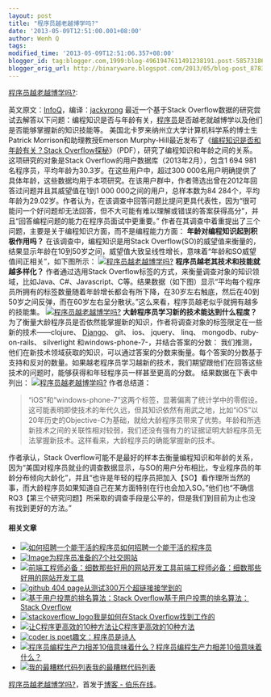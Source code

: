 ```yaml
---
layout: post
title: "程序员越老越博学吗?"
date: '2013-05-09T12:51:00.001+08:00'
author: Wenh Q
tags:
modified_time: '2013-05-09T12:51:06.357+08:00'
blogger_id: tag:blogger.com,1999:blog-4961947611491238191.post-5857318692119840740
blogger_orig_url: http://binaryware.blogspot.com/2013/05/blog-post_8783.html
---
```

[程序员越老越博学吗?](http://blog.jobbole.com/39396/?utm_source=rss&utm_medium=rss&utm_campaign=%25e7%25a8%258b%25e5%25ba%258f%25e5%2591%2598%25e8%25b6%258a%25e8%2580%2581%25e8%25b6%258a%25e5%258d%259a%25e5%25ad%25a6%25e5%2590%2597):

英文原文：[InfoQ](http://www.infoq.com/news/2013/05/programming-age-study)，编译：[jackyrong](http://www.infoq.com/cn/news/2013/05/programming-age-study)
最近一个基于Stack
Overflow数据的研究尝试去解答以下问题：编程知识是否与年龄有关，[程序员](http://blog.jobbole.com/821/ "程序员的本质")是否越老就越博学以及他们是否能够掌握新的知识技能等。
美国北卡罗来纳州立大学计算机科学系的博士生Patrick
Morrison和助理教授Emerson
Murphy-Hill最近发布了《[编程知识是否和年龄有关？Stack
Overflow探秘](http://people.engr.ncsu.edu/ermurph3/papers/msr13.pdf)》（PDF），研究了编程知识和年龄之间的关系。
这项研究的对象是Stack Overflow的用户数据库（2013年2月），包含1 694
981名程序员，平均年龄为30.3岁。在这些用户中，超过300
000名用户明确提供了具体年龄，这些数据均用于本项研究。在该用户群中，作者筛选出曾在2012年回答过问题并且其威望值在1到1
000 000之间的用户，总样本数为84
284个，平均年龄为29.02岁。作者认为，在该调查中回答问题比提问更具代表性，因为“很可能问一个好问题却无法回答，但不大可能有难以理解或错误的答案获得高分”，并且“回答编程问题的能力在程序员面试中更重要。”
作者在其调查中着重提出了三个问题，主要是关于编程知识方面，而不是编程能力方面：
**年龄对编程知识起到积极作用吗？**
在该调查中，编程知识是用Stack
Overflow(SO)的威望值来衡量的，结果显示年龄在10到50岁之间，威望值大致呈线性增长，意味着“年龄和SO威望值间正相关”，如下图所示：
[![程序员越老越博学吗?](http://blog.jobbole.com/wp-content/uploads/2013/05/1.png "程序员越老越博学吗?")](http://blog.jobbole.com/wp-content/uploads/2013/05/1.png "程序员越老越博学吗?")
**程序员越老其技术和技能就越多样化？**
作者通过选用Stack
Overflow标签的方式，来衡量调查对象的知识领域，比如Java、C#、Javascript、C等。结果数据（如下图）显示“平均每个程序员所拥有的标签数量随着年龄增长都会有所下降，在30岁左右触底，然后在40到50岁之间反弹，而在60岁左右呈分散状。”这么来看，程序员越老似乎就拥有越多的技能集。
[![程序员越老越博学吗?](http://blog.jobbole.com/wp-content/uploads/2013/05/21.png "程序员越老越博学吗?")](http://blog.jobbole.com/wp-content/uploads/2013/05/21.png "程序员越老越博学吗?")
**大龄程序员学习新的技术能达到什么程度？**
为了衡量大龄程序员是否依然能掌握新的知识，作者将调查对象的标签限定在一些新的技术——clojure、
[Django](http://blog.jobbole.com/15555/ "10个实用的Django建议")、 git、
ios、 jquery、 linq、 mongodb、ruby-on-rails、 silverlight
和windows-phone-7-，并结合答案的分数：
我们推测，他们在新技术领域获取的知识，可以通过答案的分数来衡量。每个答案的分数基于支持和反对的数量。如果越老程序员学习越新的技术，我们期望跟他们在回答这些技术的问题时，能够获得和年轻程序员一样甚至更高的分数。
结果数据在下表中列出：
[![程序员越老越博学吗?](http://blog.jobbole.com/wp-content/uploads/2013/05/31.png "程序员越老越博学吗?")](http://blog.jobbole.com/wp-content/uploads/2013/05/31.png "程序员越老越博学吗?")
作者总结道：

> “iOS”和“windows-phone-7”这两个标签，显著偏离了统计学中的零假设。这可能表明即使技术的年代久远，但其知识依然有用武之地，比如“iOS”以20年历史的Objective-C为基础，就给大龄程序员带来了优势。年龄和所选新技术之间的关联性相对较弱，我们还没有强有力的证据证明大龄程序员无法掌握新技术。这样看来，大龄程序员的确能掌握新的技术。

作者承认，Stack
Overflow可能不是最好的样本去衡量编程知识和年龄的关系，因为“美国对程序员就业的调查数据显示，与SO的用户分布相比，专业程序员的年龄分布倾向大龄化”，并且“也许是年轻的程序员把加入【SO】看作理所当然的事，而大龄程序员如果知道自己在某方面特别在行也会加入SO。”他们也“不确信RQ3【第三个研究问题】所采取的调查手段是公平的，但是我们到目前为止也没有找到更好的方法。”

#### 相关文章

-   [![如何招聘一个能干活的程序员](http://blog.jobbole.com/wp-content/plugins/wordpress-23-related-posts-plugin/static/thumbs/5.jpg)](http://blog.jobbole.com/28854/)[如何招聘一个能干活的程序员](http://blog.jobbole.com/28854/)
-   [![Image](http://blog.jobbole.com/wp-content/uploads/2012/06/Image-150x150.png)](http://blog.jobbole.com/22002/)[为程序员准备的7个社交网站](http://blog.jobbole.com/22002/)
-   [![前端工程师必备：细数那些好用的网站开发工具](http://blog.jobbole.com/wp-content/uploads/2013/04/front-end-essential-01-150x150.png)](http://blog.jobbole.com/38366/)[前端工程师必备：细数那些好用的网站开发工具](http://blog.jobbole.com/38366/)
-   [![github 404
    page](http://blog.jobbole.com/wp-content/uploads/2012/09/github-404-page-150x150.jpg)](http://blog.jobbole.com/22288/)[从测试300万个超链接接学到的](http://blog.jobbole.com/22288/)
-   [![基于用户投票的排名算法：Stack
    Overflow](http://blog.jobbole.com/wp-content/uploads/2012/03/Stack-Overflow11-150x60.png)](http://blog.jobbole.com/16146/)[基于用户投票的排名算法：Stack
    Overflow](http://blog.jobbole.com/16146/)
-   [![stackoverflow_logo](http://blog.jobbole.com/wp-content/uploads/2012/05/stackoverflow_logo-150x150.jpg)](http://blog.jobbole.com/18627/)[我是如何在Stack
    Overflow找到工作的](http://blog.jobbole.com/18627/)
-   [![让C程序更高效的10种方法](http://www.jobbole.net/wp-content/uploads/2013/02/fibonacci-recursion-tree-300x174-150x150.png)](http://blog.jobbole.com/1198/)[让C程序更高效的10种方法](http://blog.jobbole.com/1198/)
-   [![coder is
    poet](http://blog.jobbole.com/wp-content/uploads/2013/04/coder_is_poet-150x150.png)](http://blog.jobbole.com/38316/)[趣文：程序员是诗人](http://blog.jobbole.com/38316/)
-   [![程序员编程生产力相差10倍意味着什么？](http://blog.jobbole.com/wp-content/uploads/2011/11/software-development-logo.jpg)](http://blog.jobbole.com/14727/)[程序员编程生产力相差10倍意味着什么？](http://blog.jobbole.com/14727/)
-   [![我的最糟糕代码列表](http://blog.jobbole.com/wp-content/uploads/2013/02/Space_Invaders_Second_Row-150x150.png)](http://blog.jobbole.com/24624/)[我的最糟糕代码列表](http://blog.jobbole.com/24624/)

[程序员越老越博学吗?](http://blog.jobbole.com/39396/)，首发于[博客 -
伯乐在线](http://blog.jobbole.com/)。
